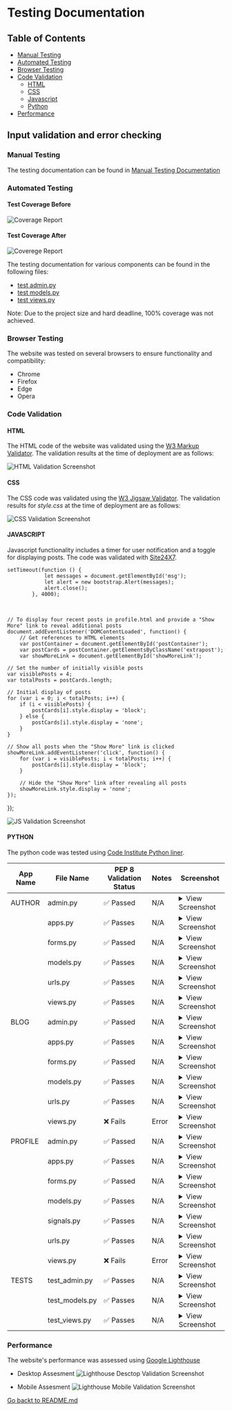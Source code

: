 # Testing Documentation

## Table of Contents
- [Manual Testing](#manual-testing)
- [Automated Testing](#automated-testing)
- [Browser Testing](#browser-testing)
- [Code Validation](#code-validation)
   - [HTML](#html)
   - [CSS](#css)
   - [Javascript](#javascript)
   - [Python](#python)
- [Performance](#performance)


## Input validation and error checking

### Manual Testing
The testing documentation can be found in [Manual Testing Documentation](MANUAL_TESTING.md) 

### Automated Testing

#### Test Coverage Before
![Coverage Report](static/images/automated_test_cover_before.png)

#### Test Coverage After
![Coverege Report](static/images/automated_test_cover_results.png)

The testing documentation for various components can be found in the following files:
- [test admin.py](tests/test_admin.py)
- [test models.py](tests/test_models.py)
- [test views.py](tests/test_views.py)

Note: Due to the project size and hard deadline, 100% coverage was not achieved.

### Browser Testing
The website was tested on several browsers to ensure functionality and compatibility:
- Chrome
- Firefox
- Edge
- Opera

### Code Validation

#### HTML
The HTML code of the website was validated using the [W3 Markup Validator](https://validator.w3.org/). The validation results at the time of deployment are as follows:

![HTML Validation Screenshot](static/images/html.checker.png)

#### CSS
The CSS code was validated using the [W3 Jigsaw Validator](https://jigsaw.w3.org/css-validator/). The validation results for *style.css* at the time of deployment are as follows:

![CSS Validation Screenshot](static/images/W3C_CSS_VALIDATION.png)

#### JAVASCRIPT
Javascript functionality includes a timer for user notification and a toggle for displaying posts. The code was validated with [Site24X7](https://www.site24x7.com/de/tools/javascript-validator.html).

    setTimeout(function () {
                let messages = document.getElementById('msg');
                let alert = new bootstrap.Alert(messages);
                alert.close();
            }, 4000);

<br>

    // To display four recent posts in profile.html and provide a "Show More" link to reveal additional posts
    document.addEventListener('DOMContentLoaded', function() {
        // Get references to HTML elements
        var postContainer = document.getElementById('postContainer');
        var postCards = postContainer.getElementsByClassName('extrapost');
        var showMoreLink = document.getElementById('showMoreLink');

    // Set the number of initially visible posts
    var visiblePosts = 4;
    var totalPosts = postCards.length;

    // Initial display of posts
    for (var i = 0; i < totalPosts; i++) {
        if (i < visiblePosts) {
            postCards[i].style.display = 'block';
        } else {
            postCards[i].style.display = 'none';
        }
    }

    // Show all posts when the "Show More" link is clicked
    showMoreLink.addEventListener('click', function() {
        for (var i = visiblePosts; i < totalPosts; i++) {
            postCards[i].style.display = 'block';
        }

        // Hide the "Show More" link after revealing all posts
        showMoreLink.style.display = 'none';
    });
  });

![JS Validation Screenshot](static/images/Java_script_validator.png)

#### PYTHON

The python code was tested using [Code Institute Python liner](https://pep8ci.herokuapp.com/).


| App Name  | File Name      | PEP 8 Validation Status | Notes | Screenshot                                                                               |
|-----------|----------------|-------------------------|-------|------------------------------------------------------------------------------------------|
| AUTHOR    | admin.py       | ✅ Passed               | N/A   | <details><summary>View Screenshot</summary><img src="static/images/PEP8_author_admin.png">
|           | apps.py        | ✅ Passes               | N/A   | <details><summary>View Screenshot</summary><img src="static/images/PEP8_author_apps.png">
|           | forms.py       | ✅ Passed               | N/A   | <details><summary>View Screenshot</summary><img src="static/images/PEP8_author_forms.png">
|           | models.py      | ✅ Passes               | N/A   | <details><summary>View Screenshot</summary><img src="static/images/PEP2_author_models.png">
|           | urls.py        | ✅ Passes               | N/A   | <details><summary>View Screenshot</summary><img src="static/images/PEP8_author_urls.png">
|           | views.py       | ✅ Passes               | N/A   | <details><summary>View Screenshot</summary><img src="static/images/PEP8_author_views.png">
| BLOG      | admin.py       | ✅ Passed               | N/A   | <details><summary>View Screenshot</summary><img src="static/images/PEP8_blog_admin.png">
|           | apps.py        | ✅ Passes               | N/A   | <details><summary>View Screenshot</summary><img src="static/images/PEP8_blog_apps.png">
|           | forms.py       | ✅ Passed               | N/A   | <details><summary>View Screenshot</summary><img src="static/images/PEP8_blog_forms.png">
|           | models.py      | ✅ Passes               | N/A   | <details><summary>View Screenshot</summary><img src="static/images/PEP8_blog_models.png">
|           | urls.py        | ✅ Passes               | N/A   | <details><summary>View Screenshot</summary><img src="static/images/PEP8_blog_urls.png">
|           | views.py       | ❌ Fails                | Error | <details><summary>View Screenshot</summary><img src="static/images/PEP8_blog_views.png">
| PROFILE   | admin.py       | ✅ Passed               | N/A   | <details><summary>View Screenshot</summary><img src="static/images/PEP8_profile_admin.png">
|           | apps.py        | ✅ Passes               | N/A   | <details><summary>View Screenshot</summary><img src="static/images/PEP8_profile_apps.png">
|           | forms.py       | ✅ Passed               | N/A   | <details><summary>View Screenshot</summary><img src="static/images/PEP8_profile_forms.png">
|           | models.py      | ✅ Passes               | N/A   | <details><summary>View Screenshot</summary><img src="static/images/PEP8_profile_models.png">
|           | signals.py     | ✅ Passes               | N/A   | <details><summary>View Screenshot</summary><img src="static/images/PEP8_profile_signals.png">
|           | urls.py        | ✅ Passes               | N/A   | <details><summary>View Screenshot</summary><img src="static/images/PEP8_profile_urls.png">
|           | views.py       | ❌ Fails                | Error | <details><summary>View Screenshot</summary><img src="static/images/PEP8_profile_views.png">
| TESTS     | test_admin.py  | ✅ Passes               | N/A   | <details><summary>View Screenshot</summary><img src="static/images/PEP8_test_admin.png">
|           | test_models.py | ✅ Passes               | N/A   | <details><summary>View Screenshot</summary><img src="static/images/PEP8_test_models.png">
|           | test_views.py  | ✅ Passes               | N/A   | <details><summary>View Screenshot</summary><img src="static/images/PEP8_test_views.png">



### Performance
The website's performance was assessed using [Google Lighthouse](https://developer.chrome.com/docs/lighthouse/overview/)

- Desktop Assesment
![Lighthouse Desctop Validation Screenshot](static/images/lighthouse.png)

- Mobile Assesment
![Lighthouse Mobile Validation Screenshot](static/images/lighthouse.mobile.png)


[Go backt to README.md](README.md)